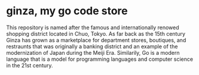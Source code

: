# ginza, my go code store

This repository is named after the famous and internationally renowed shopping
district located in Chuo, Tokyo. As far back as the 15th century Ginza has grown as a marketplace
for department stores, boutiques, and restraunts that was originally a banking district and an
example of the modernization of Japan during the Meiji Era. Similarily, Go is a modern language that
is a model for programming languages and computer science in the 21st century.

